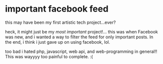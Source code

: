 # important facebook feed
this may have been my first artistic tech project...ever?

heck, it might just be my *most important* project!... this was when Facebook was new, and i wanted a way to filter the feed for only important posts. In the end, i think i just gave up on using facebook, lol.

too bad i hated php, javascript, web api, and web-programming in general!! This was wayyyy too painful to complete. :(

